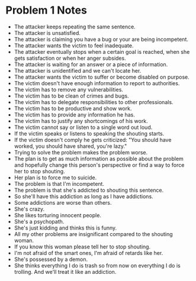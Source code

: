 # Problem 1 Notes

- The attacker keeps repeating the same sentence.
- The attacker is unsatisfied.
- The attacker is claiming you have a bug or your are being incompetent.
- The attacker wants the victim to feel inadequate.
- The attacker eventually stops when a certain goal is reached, when she gets satisfaction or when her anger subsides.
- The attacker is waiting for an answer or a piece of information.
- The attacker is unidentified and we can't locate her.
- The attacker wants the victim to suffer or become disabled on purpose.
- The victim doesn't have enough information to report to authorities.
- The victim has to remove any vulnerabilities.
- The victim has to be clean of crimes and bugs.
- The victim has to delegate responsibilities to other professionals.
- The victim has to be productive and show work.
- The victim has to provide any information he has.
- The victim has to justify any shortcomings of his work.
- The victim cannot say or listen to a single word out loud.
- If the victim speaks or listens to speaking the shouting starts.
- If the victim doesn't comply he gets criticized: "You should have worked, you should have shared, you're lazy."
- Trying to solve the problem makes the problem worse.
- The plan is to get as much information as possible about the problem and hopefully change this person's perspective or find a way to force her to stop shouting.
- Her plan is to force me to suicide.
- The problem is that I'm incompetent.
- The problem is that she's addicted to shouting this sentence.
- So she'll have this addiction as long as I have addictions.
- Some addictions are worse than others.
- She's crazy.
- She likes torturing innocent people.
- She's a psychopath.
- She's just kidding and thinks this is funny.
- All my other problems are insignificant compared to the shouting woman.
- If you know this woman please tell her to stop shouting.
- I'm not afraid of the smart ones, I'm afraid of retards like her.
- She's possessed by a demon.
- She thinks everything I do is trash so from now on everything I do is trolling. And we'll treat it like an addiction.